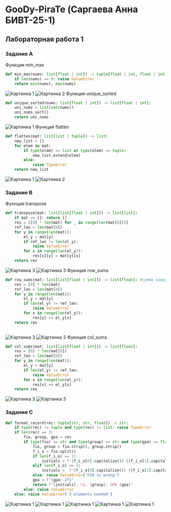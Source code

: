 
# GooDy-PiraTe (Саргаева Анна БИВТ-25-1)

## Лабораторная работа 1

### Задание A
Функция min_max
```python
def min_max(nums: list[float | int]) -> tuple[float | int, float | int]:
    if len(nums) == 0: raise ValueError
    return min(nums), max(nums)
```
![Картинка 1](images/lab2/arrays_min_max.png)
![Картинка 2](./images/lab2/arrays_min_max_error.png)
Функция unique_sorted
```python
def unique_sorted(nums: list[float | int]) -> list[float | int]:
    uni_nums = list(set(nums))
    uni_nums.sort() 
    return uni_nums
```
![Картинка 1](./images/lab2/arrays_unique_sorted.png)
Функция flatten
```python
def flatten(mat: list[list | tuple]) -> list:
    new_list = []
    for elem in mat:
        if type(elem) == list or type(elem) == tuple:
            new_list.extend(elem)
        else: 
            raise TypeError
    return new_list
```
![Картинка 1](./images/lab2/arrays_flatten.png)
![Картинка 2](./images/lab2/arrays_flatten_error.png)


### Задание B
Фукнция transpose
```python
def transpose(mat: list[list[float | int]]) -> list[list]:
    if mat == []: return []
    res = [[0] * len(mat) for _ in range(len(mat[0]))]
    ref_len = len(mat[0])
    for y in range(len(mat)): 
        el_y = mat[y]
        if ref_len != len(el_y):
            raise ValueError
        for x in range(len(el_y)): 
            res[x][y] = mat[y][x]
    return res
```
![Картинка 3](./images/lab2/matrix_transpose.png)
![Картинка 3](./images/lab2/matrix_transpose_error.png)
Фукнция row_sums
```python
def row_sums(mat: list[list[float | int]]) -> list[float]: #сумма каждой строки
    res = [0] * len(mat)
    ref_len = len(mat[0])
    for y in range(len(mat)):
        el_y = mat[y]
        if len(el_y) != ref_len:
            raise ValueError
        for x in range(len(el_y)):
            res[y] += el_y[x]
    return res
            
```
![Картинка 3](./images/lab2/matrix_row_sums.png)
![Картинка 3](./images/lab2/matrix_row_sums_error.png)
Фукнция col_sums
```python
def col_sums(mat: list[list[float | int]]) -> list[float]:
    res = [0] * len(mat[0]) 
    ref_len = len(mat[0])
    for y in range(len(mat)):
        el_y = mat[y]
        if len(el_y) != ref_len:
            raise ValueError
        for x in range(len(el_y)):
            res[x] += el_y[x]
    return res
```
![Картинка 3](./images/lab2/matrix_col_sums.png)
![Картинка 3](./images/lab2/matrix_col_sums_error.png)


### Задание C
```python
def format_record(rec: tuple[str, str, float]) -> str:
    if type(rec) != tuple and type(rec) != list: raise TypeError
    if len(rec) == 3:
        fio, group, gpa = rec
        if type(fio) == str and type(group) == str and type(gpa) == float:
            fio, group = fio.strip(), group.strip()
            f_i_o = fio.split()
            if len(f_i_o) == 2:
                initials = f'{f_i_o[0].capitalize()} {(f_i_o[1].capitalize())[0]}.'
            elif len(f_i_o) == 3:
                initials =  f'{f_i_o[0].capitalize()} {(f_i_o[1].capitalize())[0]}.{(f_i_o[2].capitalize())[0]}.'
            else: raise ValueError('FIO is wrong')
            gpa = f"{gpa:.2f}"
            return f"{initials}, гр. {group}, GPA {gpa}"
        else: raise ValueError
    else: raise ValueError('3 elements needed')
```
![Картинка 1](./images/lab2/tuples.png)
![Картинка 1](./images/lab2/tuples_wrong_gpa.png)
![Картинка 1](./images/lab2/tuples_wrong_group.png)
![Картинка 1](./images/lab2/tuples_wrong_type_fio.png)
![Картинка 1](./images/lab2/tuples_wrong_value_fio.png)


